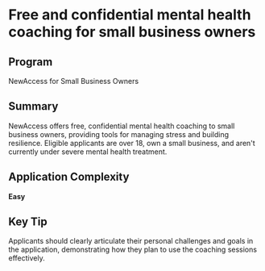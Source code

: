 # Free and confidential mental health coaching for small business owners
  
## Program
NewAccess for Small Business Owners

## Summary
NewAccess offers free, confidential mental health coaching to small business owners, providing tools for managing stress and building resilience. Eligible applicants are over 18, own a small business, and aren't currently under severe mental health treatment.

## Application Complexity
**Easy**

## Key Tip
Applicants should clearly articulate their personal challenges and goals in the application, demonstrating how they plan to use the coaching sessions effectively.
